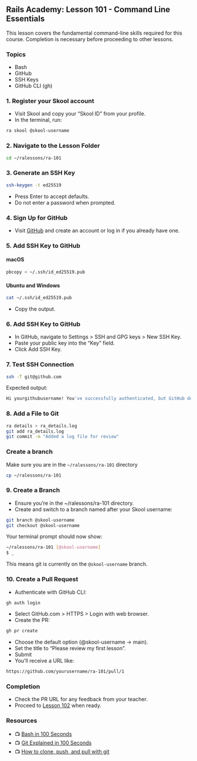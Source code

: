 ## Rails Academy: Lesson 101 - Command Line Essentials

This lesson covers the fundamental command-line skills required for this course. Completion is necessary before proceeding to other lessons.

### Topics

- Bash 
- GitHub
- SSH Keys
- GitHub CLI (gh)

### 1. Register your Skool account

- Visit Skool and copy your “Skool ID” from your profile.
- In the terminal, run:
 
```bash
ra skool @skool-username
```

### 2. Navigate to the Lesson Folder

```bash
cd ~/ralessons/ra-101
```

### 3. Generate an SSH Key

```bash
ssh-keygen -t ed25519
```

- Press Enter to accept defaults.
- Do not enter a password when prompted.

### 4. Sign Up for GitHub

- Visit [GitHub](https://github.com) and create an account or log in if you already have one.

### 5. Add SSH Key to GitHub

#### macOS

```bash
pbcopy < ~/.ssh/id_ed25519.pub
```

#### Ubuntu and Windows

```bash
cat ~/.ssh/id_ed25519.pub
```

- Copy the output.

### 6. Add SSH Key to GitHub

- In GitHub, navigate to Settings > SSH and GPG keys > New SSH Key.
- Paste your public key into the “Key” field.
- Click Add SSH Key.

### 7. Test SSH Connection

```bash
ssh -T git@github.com
```

Expected output:

```bash
Hi yourgithubusername! You've successfully authenticated, but GitHub does not provide shell access.
```

### 8. Add a File to Git

```bash
ra details > ra_details.log
git add ra_details.log
git commit -m "Added a log file for review"
```

### Create a branch

Make sure you are in the `~/ralessons/ra-101` directory

```bash
cp ~/ralessons/ra-101
```

### 9. Create a Branch

- Ensure you’re in the ~/ralessons/ra-101 directory.
- Create and switch to a branch named after your Skool username:

```bash
git branch @skool-username
git checkout @skool-username
```


Your terminal prompt should now show:

```bash
~/ralessons/ra-101 [@skool-username]
$ _
```

This means git is currently on the `@skool-username` branch.


### 10. Create a Pull Request

- Authenticate with GitHub CLI:

```bash
gh auth login
```

* Select GitHub.com > HTTPS > Login with web browser.
* Create the PR:

```bash
gh pr create
```

* Choose the default option (@skool-username -> main).
* Set the title to “Please review my first lesson”.
* Submit
* You’ll receive a URL like:

```bash
https://github.com/yourusername/ra-101/pull/1
```

### Completion

* Check the PR URL for any feedback from your teacher.
* Proceed to [Lesson 102](https://github.com/justintanner/ra-102) when ready.

### Resources

- :tv: [Bash in 100 Seconds](https://www.youtube.com/watch?v=I4EWvMFj37g)
- :tv: [Git Explained in 100 Seconds](https://www.youtube.com/watch?v=hwP7WQkmECE)
- :tv: [How to clone, push, and pull with git](https://www.youtube.com/watch?v=yxvqLBHZfXk)


